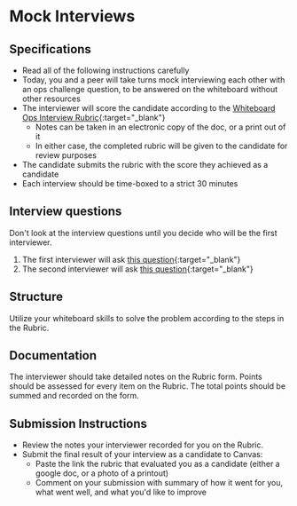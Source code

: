 # Mock Interviews

## Specifications

- Read all of the following instructions carefully
- Today, you and a peer will take turns mock interviewing each other with an ops challenge question, to be answered on the whiteboard without other resources
- The interviewer will score the candidate according to the [Whiteboard Ops Interview Rubric](https://docs.google.com/spreadsheets/d/1scthkmARfzAFZrSYAp6LA2coOaoWUWbSzMbtIU4jcHw/edit#gid=1422288328){:target="_blank"}
  - Notes can be taken in an electronic copy of the doc, or a print out of it
  - In either case, the completed rubric will be given to the candidate for review purposes
- The candidate submits the rubric with the score they achieved as a candidate
- Each interview should be time-boxed to a strict 30 minutes

## Interview questions

Don't look at the interview questions until you decide who will be the first interviewer.

1. The first interviewer will ask [this question](interview-01.md){:target="_blank"}
1. The second interviewer will ask [this question](interview-02.md){:target="_blank"}

## Structure

Utilize your whiteboard skills to solve the problem according to the steps in the Rubric.

## Documentation

The interviewer should take detailed notes on the Rubric form. Points should be assessed for every item on the Rubric. The total points should be summed and recorded on the form.

## Submission Instructions

- Review the notes your interviewer recorded for you on the Rubric.
- Submit the final result of your interview as a candidate to Canvas:
  - Paste the link the rubric that evaluated you as a candidate (either a google doc, or a photo of a printout)
  - Comment on your submission with summary of how it went for you, what went well, and what you'd like to improve
